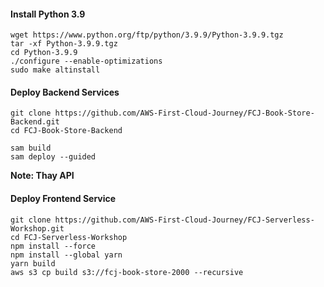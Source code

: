 #### Install Python 3.9
```
wget https://www.python.org/ftp/python/3.9.9/Python-3.9.9.tgz
tar -xf Python-3.9.9.tgz
cd Python-3.9.9
./configure --enable-optimizations
sudo make altinstall
````

#### Deploy Backend Services
```
git clone https://github.com/AWS-First-Cloud-Journey/FCJ-Book-Store-Backend.git
cd FCJ-Book-Store-Backend

sam build
sam deploy --guided
```
****Note: Thay API****

#### Deploy Frontend Service
```
git clone https://github.com/AWS-First-Cloud-Journey/FCJ-Serverless-Workshop.git
cd FCJ-Serverless-Workshop
npm install --force
npm install --global yarn
yarn build
aws s3 cp build s3://fcj-book-store-2000 --recursive
```
